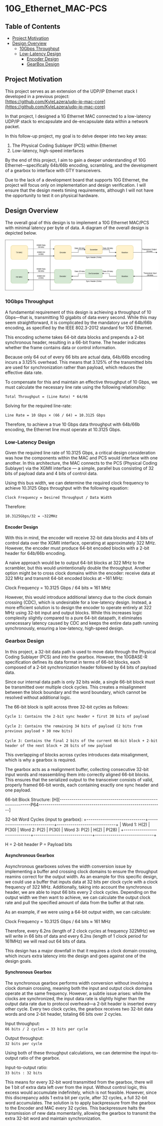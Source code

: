 # 10G_Ethernet_MAC-PCS

## Table of Contents
 - [Project Motivation](#project-motivation)
 - [Design Overview](#design-overview)
    - [10Gbps Throughput](#10gbps-throughput)
    - [Low-Latency Design](#low-latency-design)
        - [Encoder Design](#encoder-design)
        - [GearBox Design](#gearbox-design)

## Project Motivation
This project serves as an extension of the UDP/IP Ethernet stack I developed in a previous project:  
[https://github.com/KyleLazera/udp-ip-mac-core](https://github.com/KyleLazera/udp-ip-mac-core)

In that project, I designed a 1G Ethernet MAC connected to a low-latency UDP/IP stack to encapsulate and de-encapsulate data within a network packet.

In this follow-up project, my goal is to delve deeper into two key areas:

1. The Physical Coding Sublayer (PCS) within Ethernet  
2. Low-latency, high-speed interfaces

By the end of this project, I aim to gain a deeper understanding of 10G Ethernet—specifically 64b/66b encoding, scrambling, and the development of a gearbox to interface with GTY transceivers.

Due to the lack of a development board that supports 10G Ethernet, the project will focus only on implementation and design verification. I will ensure that the design meets timing requirements, although I will not have the opportunity to test it on physical hardware.

## Design Overview
The overall goal of this design is to implement a 10G Ethernet MAC/PCS with minimal latency per byte of data. A diagram of the overall design
is depicted below.

![10G Ethernet Diagram](<10G Ethernet.jpg>)

### 10Gbps Throughput

A fundamental requirement of this design is achieving a throughput of 10 Gbps—that is, transmitting 10 gigabits of data every second. While this may seem straightforward, it is complicated by the mandatory use of 64b/66b encoding, as specified by the IEEE 802.3-2012 standard for 10G Ethernet.

This encoding scheme takes 64-bit data blocks and prepends a 2-bit synchronous header, resulting in a 66-bit frame. The header indicates whether the frame contains data or control information.

Because only 64 out of every 66 bits are actual data, 64b/66b encoding incurs a 3.125% overhead. This means that 3.125% of the transmitted bits are used for synchronization rather than payload, which reduces the effective data rate.

To compensate for this and maintain an effective throughput of 10 Gbps, we must calculate the necessary line rate using the following relationship:

    Total Throughput = (Line Rate) * 64/66

Solving for the required line-rate:

    Line Rate = 10 Gbps × (66 / 64) = 10.3125 Gbps

Therefore, to achieve a true 10 Gbps data throughput with 64b/66b encoding, the Ethernet line must operate at 10.3125 Gbps.

### Low-Latency Design

Given the required line rate of 10.3125 Gbps, a critical design consideration was how the components within the MAC and PCS would interface with one another. In this architecture, the MAC connects to the PCS (Physical Coding Sublayer) via the XGMII interface — a simple, parallel bus consisting of 32 bits of payload data and 4 bits of control data.

Using this bus width, we can determine the required clock frequency to achieve 10.3125 Gbps throughput with the following equation:

    Clock Frequency = Desired Throughput / Data Width

Therefore:

    10.3125Gbps/32 = ~322MHz

#### Encoder Design

With this in mind, the encoder will receive 32-bit data blocks and 4 bits of control data over the XGMII interface, operating at approximately 322 MHz. However, the encoder must produce 64-bit encoded blocks with a 2-bit header for 64b/66b encoding.

A naive approach would be to output 64-bit blocks at 322 MHz to the scrambler, but this would unintentionally double the throughput. Another option might be to cross clock domains within the encoder: receive data at 322 MHz and transmit 64-bit encoded blocks at ~161 MHz:

Clock Frequency = 10.3125 Gbps / 64 bits ≈ 161 MHz

However, this would introduce additional latency due to the clock domain crossing (CDC), which is undesirable for a low-latency design.
Instead, a more efficient solution is to design the encoder to operate entirely at 322 MHz using 32-bit input and output blocks. While this increases logic complexity slightly compared to a pure 64-bit datapath, it eliminates unnecessary latency caused by CDC and keeps the entire data path running synchronously, ensuring a low-latency, high-speed design.

### Gearbox Design

In this project, a 32-bit data path is used to move data through the Physical Coding Sublayer (PCS) and into the gearbox. However, the 10GBASE-R specification defines its data format in terms of 66-bit blocks, each composed of a 2-bit synchronization header followed by 64 bits of payload data.

Since our internal data path is only 32 bits wide, a single 66-bit block must be transmitted over multiple clock cycles. This creates a misalignment between the block boundary and the word boundary, which cannot be resolved without additional logic.

The 66-bit block is split across three 32-bit cycles as follows:

    Cycle 1: Contains the 2-bit sync header + first 30 bits of payload

    Cycle 2: Contains the remaining 34 bits of payload (2 bits from previous payload + 30 new bits)

    Cycle 3: Contains the final 2 bits of the current 66-bit block + 2-bit header of the next block + 28 bits of new payload

This overlapping of blocks across cycles introduces data misalignment, which is why a gearbox is required.

The gearbox acts as a realignment buffer, collecting consecutive 32-bit input words and reassembling them into correctly aligned 66-bit blocks. This ensures that the serialized output to the transceiver consists of valid, properly framed 66-bit words, each containing exactly one sync header and one payload.

66-bit Block Structure:
[H][---------------------------------------------------------------P64---------------------------------------------------------------]

32-bit Word Cycles (input to gearbox):
+------------------------------+------------------------------+------------------------------+
| Word 1: H(2) | P(30)         | Word 2: P(2) | P(30)         | Word 3: P(2) | H(2) | P(28)   |
+------------------------------+------------------------------+------------------------------+

H = 2-bit header
P = Payload bits


#### Asynchronous Gearbox

Asynchronous gearboxes solves the width conversion issue by implementing a buffer and crossing clock domains to ensure the throughput reamins correct for the output width. As an example for this specific design, we could use a buffer that inputs data at 32 bits per clock cycle with a clock frequency of 322 MHz. Additionally, taking into account the synchronous header, we are able to input 66 bits every 2 clock cycles. Depending on the output width we then want to achieve, we can calculate the output clock rate and pull the specified amount of data from the buffer at that rate.

As an example, if we were using a 64-bit output width, we can calculate:

Clock Frequency = 10.3125 Gbps / 64 bits ≈ 161 MHz

Therefore, every 6.2ns (length of 2 clock cycles at frequency 322MHz) we will write in 66 bits of data and every 6.2ns (length of 1 clock period for 161MHz) we will read out 64 bits of data.

This design has a major downfall in that it requires a clock domain crossing, which incurs extra latency into the design and goes against one of the design goals. 

#### Synchronous Gearbox

The synchronous gearbox performs width conversion without involving a clock domain crossing, meaning both the input and output clock domains operate at the same frequency. However, a subtle issue arises: while the clocks are synchronized, the input data rate is slightly higher than the output data rate due to protocol overhead—a 2-bit header is inserted every other cycle. Every two clock cycles, the gearbox receives two 32-bit data words and one 2-bit header, totaling 66 bits over 2 cycles.

Input throughput:  
`66 bits / 2 cycles = 33 bits per cycle`

Output throughput:  
`32 bits per cycle`

Using both of these throughput calculations, we can determine the input-to-output ratio of the gearbox.

Input-to-output ratio:  
`33 bits : 32 bits`

This means for every 32-bit word transmitted from the gearbox, there will be 1 bit of extra data left over from the input. Without control logic, this excess would accumulate indefinitely, which is not feasible. However, since this discrepancy adds 1 extra bit per cycle, after 32 cycles, a full 32-bit word accumulates. The solution is to apply backpressure from the gearbox to the Encoder and MAC every 32 cycles. This backpressure halts the transmission of new data momentarily, allowing the gearbox to transmit the extra 32-bit word and maintain synchronization.